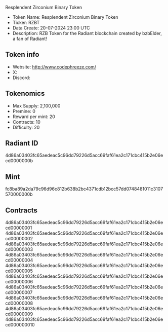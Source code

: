 Resplendent Zirconium Binary Token

- Token Name: Resplendent Zirconium Binary Token
- Ticker: RZBT
- Data Create: 20-07-2024 23:00 UTC
- Description: RZB Token for the Radiant blockchain created by bzbElder, a fan of Radiant!

## Token info
- Website: http://www.codephreeze.com/
- X: 
- Discord: 

## Tokenomics
- Max Supply:  2,100,000
- Premine:   0
- Reward per mint:  20
- Contracts:   10
- Difficulty: 20

## Radiant ID
4d86a03403fc65aedeac5c96dd79226d5acc69faf61ea2c171cbc415b2e06ecd0000000b

## Mint
fc8ba89a2da79c96d96c812b638b2bc4371cdb12bcc57dd0748481011c3107570000000b

## Contracts
4d86a03403fc65aedeac5c96dd79226d5acc69faf61ea2c171cbc415b2e06ecd00000001
4d86a03403fc65aedeac5c96dd79226d5acc69faf61ea2c171cbc415b2e06ecd00000002
4d86a03403fc65aedeac5c96dd79226d5acc69faf61ea2c171cbc415b2e06ecd00000003
4d86a03403fc65aedeac5c96dd79226d5acc69faf61ea2c171cbc415b2e06ecd00000004
4d86a03403fc65aedeac5c96dd79226d5acc69faf61ea2c171cbc415b2e06ecd00000005
4d86a03403fc65aedeac5c96dd79226d5acc69faf61ea2c171cbc415b2e06ecd00000006
4d86a03403fc65aedeac5c96dd79226d5acc69faf61ea2c171cbc415b2e06ecd00000007
4d86a03403fc65aedeac5c96dd79226d5acc69faf61ea2c171cbc415b2e06ecd00000008
4d86a03403fc65aedeac5c96dd79226d5acc69faf61ea2c171cbc415b2e06ecd00000009
4d86a03403fc65aedeac5c96dd79226d5acc69faf61ea2c171cbc415b2e06ecd000000010
